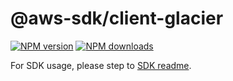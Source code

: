 # @aws-sdk/client-glacier

[![NPM version](https://img.shields.io/npm/v/@aws-sdk/client-glacier/beta.svg)](https://www.npmjs.com/package/@aws-sdk/client-glacier)
[![NPM downloads](https://img.shields.io/npm/dm/@aws-sdk/client-glacier.svg)](https://www.npmjs.com/package/@aws-sdk/client-glacier)

For SDK usage, please step to [SDK readme](https://github.com/aws/aws-sdk-js-v3).
